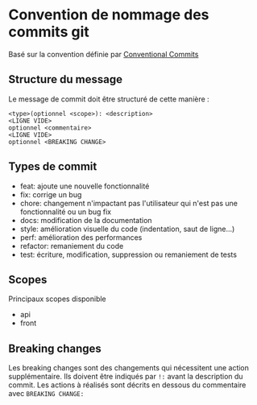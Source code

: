 # Convention de nommage des commits git

Basé sur la convention définie par [Conventional Commits](https://www.conventionalcommits.org/en/v1.0.0/)

## Structure du message

Le message de commit doit être structuré de cette manière :

```
<type>(optionnel <scope>): <description>
<LIGNE VIDE>
optionnel <commentaire>
<LIGNE VIDE>
optionnel <BREAKING CHANGE>
```

## Types de commit

- feat: ajoute une nouvelle fonctionnalité
- fix: corrige un bug
- chore: changement n'impactant pas l'utilisateur qui n'est pas une fonctionnalité ou un bug fix
- docs: modification de la documentation
- style: amélioration visuelle du code (indentation, saut de ligne...)
- perf: amélioration des performances
- refactor: remaniement du code
- test: écriture, modification, suppression ou remaniement de tests

## Scopes

Principaux scopes disponible

- api
- front

## Breaking changes

Les breaking changes sont des changements qui nécessitent une action supplémentaire. Ils doivent être indiqués par `!:` avant la description du commit.
Les actions à réalisés sont décrits en dessous du commentaire avec `BREAKING CHANGE:`